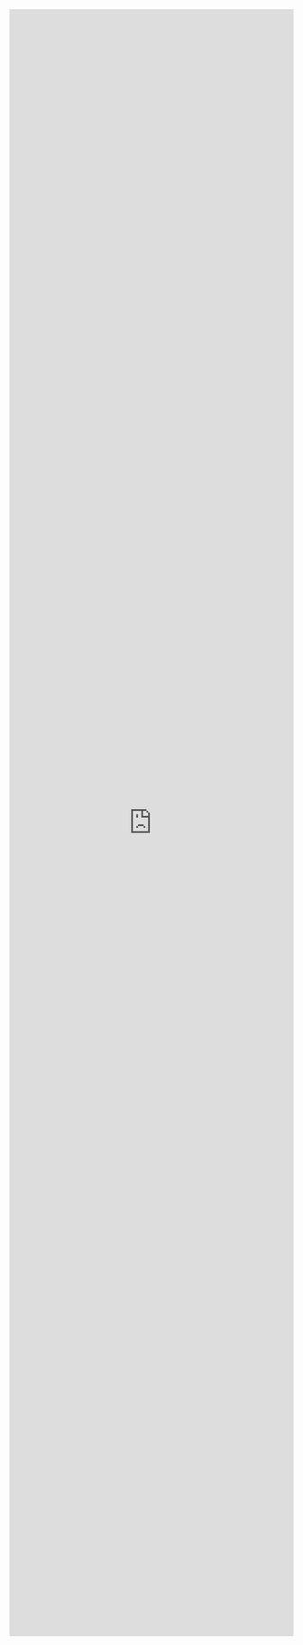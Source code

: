 <iframe width="1280" height= "2880px" src= "https://forms.office.com/Pages/ResponsePage.aspx?id=DQSIkWdsW0yxEjajBLZtrQAAAAAAAAAAAAN__gMNxbtUOTNSSDVJTkVLWU1CUFVJVjhDUE5TN1ZHOS4u&embed=true" frameborder= "0" marginwidth= "0" marginheight= "0" style= "border: none; max-width:100%; max-height:100vh" allowfullscreen webkitallowfullscreen mozallowfullscreen msallowfullscreen> </iframe>